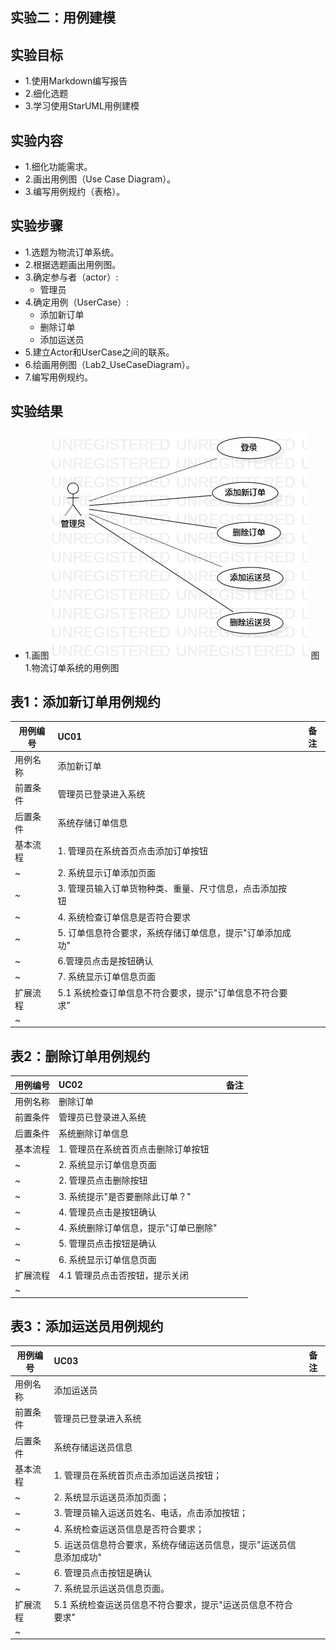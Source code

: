 ## 实验二：用例建模

## 实验目标
- 1.使用Markdown编写报告
- 2.细化选题
- 3.学习使用StarUML用例建模

## 实验内容
- 1.细化功能需求。
- 2.画出用例图（Use Case Diagram）。
- 3.编写用例规约（表格）。
## 实验步骤
- 1.选题为物流订单系统。
- 2.根据选题画出用例图。
- 3.确定参与者（actor）:
  - 管理员
- 4.确定用例（UserCase）:
  - 添加新订单
  - 删除订单
  - 添加运送员
- 5.建立Actor和UserCase之间的联系。
- 6.绘画用例图（Lab2_UseCaseDiagram）。
- 7.编写用例规约。
## 实验结果
- 1.画图
![用例图](./UseCaseDiagram1.jpg)
图1.物流订单系统的用例图

## 表1：添加新订单用例规约 

用例编号  | UC01 | 备注  
-|:-|-  
用例名称  | 添加新订单  |   
前置条件  |管理员已登录进入系统|    
后置条件  | 系统存储订单信息 |   
基本流程  | 1. 管理员在系统首页点击添加订单按钮 |   
~| 2. 系统显示订单添加页面  |   
~| 3. 管理员输入订单货物种类、重量、尺寸信息，点击添加按钮 |   
~| 4. 系统检查订单信息是否符合要求 |   
~| 5. 订单信息符合要求，系统存储订单信息，提示"订单添加成功"|   
~| 6.管理员点击是按钮确认|   
~| 7. 系统显示订单信息页面  |  
扩展流程  | 5.1 系统检查订单信息不符合要求，提示"订单信息不符合要求"  |  
~|  |  

## 表2：删除订单用例规约 

用例编号  | UC02 | 备注  
-|:-|-  
用例名称  | 删除订单  |   
前置条件  |管理员已登录进入系统|    
后置条件  | 系统删除订单信息 |   
基本流程  | 1. 管理员在系统首页点击删除订单按钮  |   
~| 2. 系统显示订单信息页面  | 
~| 2. 管理员点击删除按钮 | 
~| 3. 系统提示"是否要删除此订单？"  |   
~| 4. 管理员点击是按钮确认  |   
~| 4. 系统删除订单信息，提示"订单已删除"  |   
~| 5. 管理员点击按钮是确认  |  
~| 6. 系统显示订单信息页面  | 
扩展流程  | 4.1 管理员点击否按钮，提示关闭 |  
~|  |  

## 表3：添加运送员用例规约 

用例编号  | UC03 | 备注  
-|:-|-  
用例名称  | 添加运送员  |   
前置条件  |管理员已登录进入系统|    
后置条件  | 系统存储运送员信息 |   
基本流程  | 1. 管理员在系统首页点击添加运送员按钮；  |   
~| 2. 系统显示运送员添加页面；  |   
~| 3. 管理员输入运送员姓名、电话，点击添加按钮；  |   
~| 4. 系统检查运送员信息是否符合要求；  |   
~| 5. 运送员信息符合要求，系统存储运送员信息，提示"运送员信息添加成功"  |   
~| 6. 管理员点击按钮是确认 |  
~| 7. 系统显示运送员信息页面。  |  
扩展流程  | 5.1 系统检查运送员信息不符合要求，提示"运送员信息不符合要求"  |  
~|  |  

